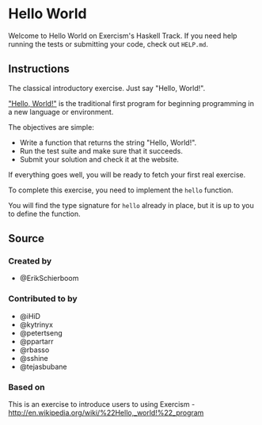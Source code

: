 # Hello World

Welcome to Hello World on Exercism's Haskell Track.
If you need help running the tests or submitting your code, check out `HELP.md`.

## Instructions

The classical introductory exercise. Just say "Hello, World!".

["Hello, World!"](http://en.wikipedia.org/wiki/%22Hello,_world!%22_program) is
the traditional first program for beginning programming in a new language
or environment.

The objectives are simple:

- Write a function that returns the string "Hello, World!".
- Run the test suite and make sure that it succeeds.
- Submit your solution and check it at the website.

If everything goes well, you will be ready to fetch your first real exercise.

To complete this exercise, you need to implement the `hello` function.

You will find the type signature for `hello` already in place,
but it is up to you to define the function.

## Source

### Created by

- @ErikSchierboom

### Contributed to by

- @iHiD
- @kytrinyx
- @petertseng
- @ppartarr
- @rbasso
- @sshine
- @tejasbubane

### Based on

This is an exercise to introduce users to using Exercism - http://en.wikipedia.org/wiki/%22Hello,_world!%22_program
